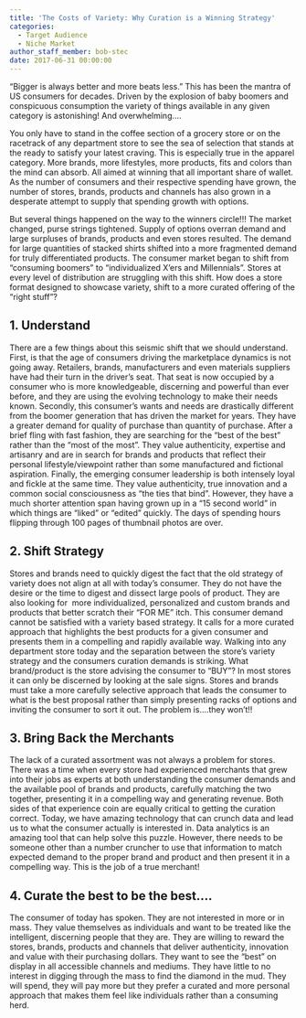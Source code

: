 ```yaml
---
title: 'The Costs of Variety: Why Curation is a Winning Strategy'
categories:
  - Target Audience
  - Niche Market
author_staff_member: bob-stec
date: 2017-06-31 00:00:00
---
```



“Bigger is always better and more beats less.” This has been the mantra of US consumers for decades. Driven by the explosion of baby boomers and conspicuous consumption the variety of things available in any given category is astonishing! And overwhelming….

You only have to stand in the coffee section of a grocery store or on the racetrack of any department store to see the sea of selection that stands at the ready to satisfy your latest craving. This is especially true in the apparel category. More brands, more lifestyles, more products, fits and colors than the mind can absorb. All aimed at winning that all important share of wallet. As the number of consumers and their respective spending have grown, the number of stores, brands, products and channels has also grown in a desperate attempt to supply that spending growth with options.

But several things happened on the way to the winners circle!!! The market changed, purse strings tightened. Supply of options overran demand and large surpluses of brands, products and even stores resulted. The demand for large quantities of stacked shirts shifted into a more fragmented demand for truly differentiated products. The consumer market began to shift from “consuming boomers” to “individualized X’ers and Millennials”. Stores at every level of distribution are struggling with this shift. How does a store format designed to showcase variety, shift to a more curated offering of the “right stuff”?

## 1. Understand

There are a few things about this seismic shift that we should understand. First, is that the age of consumers driving the marketplace dynamics is not going away. Retailers, brands, manufacturers and even materials suppliers have had their turn in the driver’s seat. That seat is now occupied by a consumer who is more knowledgeable, discerning and powerful than ever before, and they are using the evolving technology to make their needs known. Secondly, this consumer’s wants and needs are drastically different from the boomer generation that has driven the market for years. They have a greater demand for quality of purchase than quantity of purchase. After a brief fling with fast fashion, they are searching for the “best of the best” rather than the “most of the most”. They value authenticity, expertise and artisanry and are in search for brands and products that reflect their personal lifestyle/viewpoint rather than some manufactured and fictional aspiration. Finally, the emerging consumer leadership is both intensely loyal and fickle at the same time. They value authenticity, true innovation and a common social consciousness as “the ties that bind”. However, they have a much shorter attention span having grown up in a “15 second world” in which things are “liked” or “edited” quickly. The days of spending hours flipping through 100 pages of thumbnail photos are over.

## 2. Shift Strategy

Stores and brands need to quickly digest the fact that the old strategy of variety does not align at all with today’s consumer. They do not have the desire or the time to digest and dissect large pools of product. They are also looking for  more individualized, personalized and custom brands and products that better scratch their “FOR ME” itch. This consumer demand cannot be satisfied with a variety based strategy. It calls for a more curated approach that highlights the best products for a given consumer and presents them in a compelling and rapidly available way. Walking into any department store today and the separation between the store’s variety strategy and the consumers curation demands is striking. What brand/product is the store advising the consumer to “BUY”? In most stores it can only be discerned by looking at the sale signs. Stores and brands must take a more carefully selective approach that leads the consumer to what is the best proposal rather than simply presenting racks of options and inviting the consumer to sort it out. The problem is….they won’t!!

## 3. Bring Back the Merchants

The lack of a curated assortment was not always a problem for stores. There was a time when every store had experienced merchants that grew into their jobs as experts at both understanding the consumer demands and the available pool of brands and products, carefully matching the two together, presenting it in a compelling way and generating revenue. Both sides of that experience coin are equally critical to getting the curation correct. Today, we have amazing technology that can crunch data and lead us to what the consumer actually is interested in. Data analytics is an amazing tool that can help solve this puzzle. However, there needs to be someone other than a number cruncher to use that information to match expected demand to the proper brand and product and then present it in a compelling way. This is the job of a true merchant!

## 4. Curate the best to be the best….

The consumer of today has spoken. They are not interested in more or in mass. They value themselves as individuals and want to be treated like the intelligent, discerning people that they are. They are willing to reward the stores, brands, products and channels that deliver authenticity, innovation and value with their purchasing dollars. They want to see the “best” on display in all accessible channels and mediums. They have little to no interest in digging through the mass to find the diamond in the mud. They will spend, they will pay more but they prefer a curated and more personal approach that makes them feel like individuals rather than a consuming herd.
